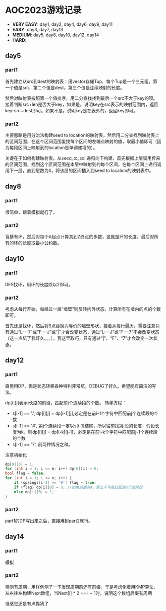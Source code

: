 # AOC2023游戏记录
- **VERY EASY**: day1, day2, day4, day6, day9, day11
- **EASY**: day3, day7, day13
- **MEDIUM**: day5, day8, day10, day12, day14
- **HARD**: 

## day5
### part1
首先建立从src到dest的映射表：用vector存储Tup，每个Tup是一个三元组，第一个值是src，第二个值是dest，第三个值是连续映射的长度。

然后对映射表按照第一个值排序，用二分查找找到最后一个src不大于key的项。接着判断src+len是否大于key，如果是，说明key在src表示的映射范围内，返回key-src+dest即可。如果不是，说明key是在表外的，返回key即可。

### part2
主要思路是用分治法构建seed to location的映射表，然后用二分查找到映射表上的区间范围，在这个区间范围里找每个区间的左端点映射的值，取最小值即可（因为每段区间上映射到的location是单调递增的）。

关键在于如何构建映射表。从seed_to_soil递归向下构建，首先根据上层调用传来的区间范围，找到这个区间范围在本层中映射到的每个区间，在每个区间上递归调用下一层，直到层数为0，将该层的区间插入到seed to location的映射表中。

## day8
### part1
很简单，跟着模拟就行了。
### part2
盲猜有环，然后对每个A起点计算其到Z终点的步数，这就是环的长度。最后对所有的环的长度取最小公约数。

## day10
### part1
DFS找环，用环的长度除以2即可。
### part2
考虑从每行开始，每经过一层“墙壁”则反转内外状态。计算所有在墙内的点的个数即可。

首先还是找环，然后将S点替换为等价的墙壁形状，接着从每行遍历，需要注意只有通过“L---7”或“F---J”或“|”才会改变状态，通过“L---J”或“F---7”不会改变状态（这一点坑了我好久。。。），我这里取巧，只有通过“|”、“F”、“7”才会改变一次状态。

## day12
### part1
直觉用DP，但是状态转移各种特判非常坑，DEBUG了好久。希望能有简洁的写法。

dp[i][j]表示i长度的前缀，匹配前j个连续段的个数。
转移方程：
- s[i-1] == '.', dp[i][j] = dp[i-1][j],必定是在前i-1个字符中匹配前j个连续段的个数
- s[i-1] == '#', 第j个连续段一定以s[i-1]结尾，所以往前找第j段的长度，假设长度为k，则dp[i][j] = dp[i-k][j-1]，必定是在前i-k个字符中匹配前j-1个连续段的个数
- s[i-1] == '?', 前两种情况之和。


注意初始化

```cpp
dp[0][0] = 1;
for (int i = 1; i <= m; i++) dp[0][i] = 0;
bool flag = false;
for (int i = 1; i <= n; i++) {
    if (springs[i-1] == '#') flag = true;
    if (flag) dp[i][0] = 0; //如果前面有#，那么不可能匹配到0个连续段
    else dp[i][0] = 1;
}
```
### part2
part1的DP写出来之后，直接用到part2就行。

## day14
### part1
模拟
### part2
猜测有周期，用样例测了一下发现周期前还有前缀，于是考虑倒着用KMP算法，从右往左构建Next数组，当Next[i] * 2 == i + 1时，说明这个数组后缀有周期

但感觉还是有点靠猜了